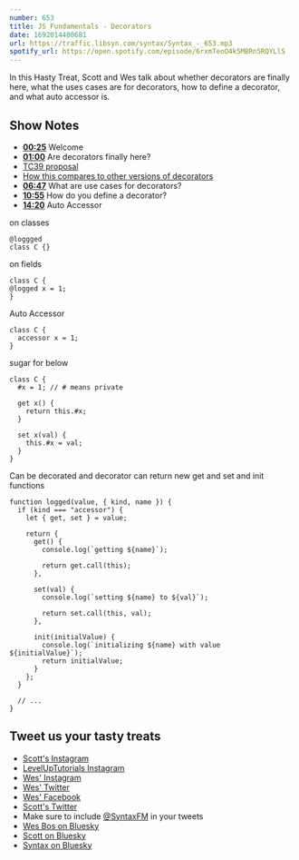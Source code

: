 ```yaml
---
number: 653
title: JS Fundamentals - Decorators
date: 1692014400681
url: https://traffic.libsyn.com/syntax/Syntax_-_653.mp3
spotify_url: https://open.spotify.com/episode/6rxmTeoO4k5MBRn5RQYLlS
---
```


In this Hasty Treat, Scott and Wes talk about whether decorators are finally here, what the uses cases are for decorators, how to define a decorator, and what auto accessor is.

## Show Notes

* **[00:25](#t=00:25)** Welcome
* **[01:00](#t=01:00)** Are decorators finally here?
* [TC39 proposal](https://github.com/tc39/proposal-decorators/blob/master/EXTENSIONS.md)
* [How this compares to other versions of decorators](https://github.com/tc39/proposal-decorators#how-does-this-proposal-compare-to-other-versions-of-decorators)
* **[06:47](#t=06:47)** What are use cases for decorators?
* **[10:55](#t=10:55)** How do you define a decorator?
* **[14:20](#t=14:20)** Auto Accessor

on classes

```
@loggged
class C {}
```

on fields

```
class C {
@logged x = 1;
}
```

Auto Accessor

```
class C {
  accessor x = 1;
}
```

sugar for below

```
class C {
  #x = 1; // # means private

  get x() {
    return this.#x;
  }

  set x(val) {
    this.#x = val;
  }
}
```

Can be decorated and decorator can return new get and set and init functions

```
function logged(value, { kind, name }) {
  if (kind === "accessor") {
    let { get, set } = value;

    return {
      get() {
        console.log(`getting ${name}`);

        return get.call(this);
      },

      set(val) {
        console.log(`setting ${name} to ${val}`);

        return set.call(this, val);
      },

      init(initialValue) {
        console.log(`initializing ${name} with value ${initialValue}`);
        return initialValue;
      }
    };
  }

  // ...
}
```

## Tweet us your tasty treats

* [Scott's Instagram](https://www.instagram.com/stolinski/)
* [LevelUpTutorials Instagram](https://www.instagram.com/LevelUpTutorials/)
* [Wes' Instagram](https://www.instagram.com/wesbos/)
* [Wes' Twitter](https://twitter.com/wesbos)
* [Wes' Facebook](https://www.facebook.com/wesbos.developer)
* [Scott's Twitter](https://twitter.com/stolinski)
* Make sure to include [@SyntaxFM](https://twitter.com/SyntaxFM) in your tweets
* [Wes Bos on Bluesky](https://bsky.app/profile/wesbos.com)
* [Scott on Bluesky](https://bsky.app/profile/tolin.ski)
* [Syntax on Bluesky](https://bsky.app/profile/syntax.fm)
